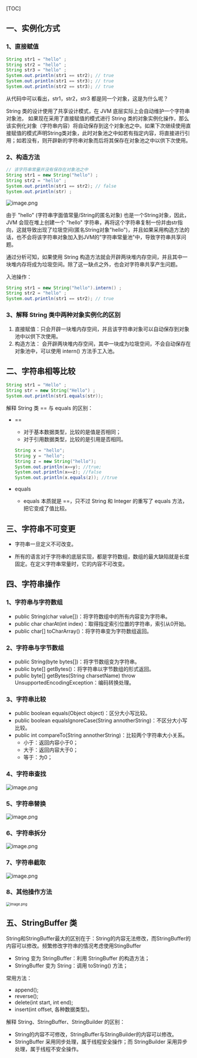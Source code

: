 [TOC]



## 一、实例化方式

### 1、直接赋值

```java
String str1 = "hello" ;
String str2 = "hello" ;
String str3 = "hello" ;
System.out.println(str1 == str2); // true
System.out.println(str1 == str3); // true
System.out.println(str2 == str3); // true
```

从代码中可以看出，str1，str2，str3 都是同一个对象，这是为什么呢？

String 类的设计使用了共享设计模式，在 JVM 底层实际上会自动维护一个字符串对象池， 如果现在采用了直接赋值的模式进行 String 类的对象实例化操作，那么该实例化对象（字符串内容）将自动保存到这个对象池之中。如果下次继续使用直接赋值的模式声明String类对象，此时对象池之中如若有指定内容，将直接进行引用；如若没有，则开辟新的字符串对象而后将其保存在对象池之中以供下次使用。

### 2、构造方法

```java
// 该字符串常量并没有保存在对象池之中
String str1 = new String("hello") ;
String str2 = "hello" ;
System.out.println(str1 == str2); // false
System.out.println(str) ;
```

![image.png](../../imgs/1571055528390-600edd63-d6c2-48db-9fe4-f8fd14c0e6ce.png)

由于 "hello" (字符串字面值常量/String的匿名对象) 也是一个String对象，因此，JVM 会现在堆上创建一个 "hello" 字符串，再将这个字符串复制一份并由str指向，这就导致出现了垃圾空间(匿名String对象"hello")，并且如果采用构造方法的话，也不会将该字符串对象加入到JVM的"字符串常量池"中，导致字符串共享问题。

通过分析可知，如果使用 String 构造方法就会开辟两块堆内存空间，并且其中一块堆内存将成为垃圾空间。除了这一缺点之外，也会对字符串共享产生问题。

入池操作：

```java
String str1 = new String("hello").intern() ;
String str2 = "hello" ;
System.out.println(str1 == str2); // true
```

### 3、解释 String 类中两种对象实例化的区别

1. 直接赋值：只会开辟一块堆内存空间，并且该字符串对象可以自动保存到对象池中以供下次使用。
2. 构造方法： 会开辟两块堆内存空间，其中一块成为垃圾空间，不会自动保存在对象池中，可以使用 intern() 方法手工入池。 

## 二、字符串相等比较

```java
String str1 = "Hello" ;
String str = new String("Hello") ;
System.out.println(str1.equals(str));
```

解释 String 类 == 与 equals 的区别：

- ==

    - 对于基本数据类型，比较的是值是否相同；
    - 对于引用数据类型，比较的是引用是否相同。

    ```java
    String x = "hello";
    String y = "hello";
    String z = new String("hello");
    System.out.println(x==y); //true;
    System.out.println(x==z); //false
    System.out.println(x.equals(z)); //true
    ```

- equals
  
    - equals 本质就是 ==，只不过 String 和 Integer 的重写了 equals 方法，把它变成了值比较。

## 三、字符串不可变更

- 字符串一旦定义不可改变。

- 所有的语言对于字符串的底层实现，都是字符数组，数组的最大缺陷就是长度固定。在定义字符串常量时，它的内容不可改变。

## 四、字符串操作

### 1、字符串与字符数组

- public String(char value[])：将字符数组中的所有内容变为字符串。
- public char charAt(int index)：取得指定索引位置的字符串，索引从0开始。
- public char[] toCharArray()：将字符串变为字符数组返回。

### 2、字符串与字节数组

- public String(byte bytes[])：将字节数组变为字符串。
- public byte[] getBytes()：将字符串以字节数组的形式返回。
- public byte[] getBytes(String charsetName) throw UnsupportedEncodingException：编码转换处理。

### 3、字符串比较

- public boolean equals(Object object)：区分大小写比较。
- public boolean equalsIgnoreCase(String annotherString)：不区分大小写比较。
- public int compareTo(String annotherString)：比较两个字符串大小关系。
    - 小于：返回内容小于0；
    - 大于：返回内容大于0；
    - 等于：为0；

### 4、字符串查找

![image.png](../../imgs/1571145815216-03519d9a-a509-4ddd-8300-44bb24c83b0a.png)

### 5、字符串替换

![image.png](../../imgs/1571145891475-b9a89f88-168e-4fa0-bbeb-abb6eb1a52d4.png)

### 6、字符串拆分

![image.png](../../imgs/1571145939622-4b902a93-7b1e-4230-8a25-0b79d3fd64fc.png)

### 7、字符串截取

![image.png](../../imgs/1571145986944-bd45045d-beb6-414f-94c1-ed13d51c77b0.png)

### 8、其他操作方法

<img src="../../imgs/1571146015444-9a653997-2bb1-46af-9828-7790d935a3d0.png" alt="image.png" style="zoom:67%;" />

## 五、StringBuffer 类

String和StringBuffer最大的区别在于：String的内容无法修改，而StringBuffer的内容可以修改。频繁修改字符串的情况考虑使用StingBuffer 

- String 变为 StringBuffer：利用 StringBuffer 的构造方法；
- StringBuffer 变为 String：调用 toString() 方法；

常用方法：

- append();
- reverse();
- delete(int start, int end);
- insert(int offset, 各种数据类型)。

解释 String、StringBuffer、StringBuilder 的区别：

- String的内容不可修改，StringBuffer与StringBuilder的内容可以修改。
-  StringBuffer 采用同步处理，属于线程安全操作；而 StringBuilder 采用异步处理，属于线程不安全操作。 
